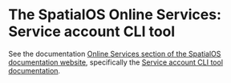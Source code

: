# The SpatialOS Online Services: Service account CLI tool

See the documentation [Online Services section of the SpatialOS documentation website](https://documentation.improbable.io/online-services/docs), specifically the [Service account CLI tool documentation](https://documentation.improbable.io/online-services/docs/platform-service-account-cli).
